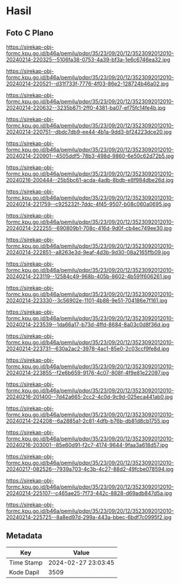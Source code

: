 # Hasil

## Foto C Plano

https://sirekap-obj-formc.kpu.go.id/b46a/pemilu/pdpr/35/23/09/20/12/3523092012010-20240214-220325--5106fa38-0753-4a39-bf3a-1e6c6746ea32.jpg

https://sirekap-obj-formc.kpu.go.id/b46a/pemilu/pdpr/35/23/09/20/12/3523092012010-20240214-220521--d31f733f-7776-4f03-86e2-128724b46a02.jpg

https://sirekap-obj-formc.kpu.go.id/b46a/pemilu/pdpr/35/23/09/20/12/3523092012010-20240214-220632--3235b871-2ff0-4381-ba07-ef75fc14fe4b.jpg

https://sirekap-obj-formc.kpu.go.id/b46a/pemilu/pdpr/35/23/09/20/12/3523092012010-20240214-220751--dbdc7db9-ee44-4b1a-9dd3-bf24223dce20.jpg

https://sirekap-obj-formc.kpu.go.id/b46a/pemilu/pdpr/35/23/09/20/12/3523092012010-20240214-220901--4505ddf5-78b3-498d-9860-6e50c62d72b5.jpg

https://sirekap-obj-formc.kpu.go.id/b46a/pemilu/pdpr/35/23/09/20/12/3523092012010-20240216-200444--25b5bc61-acda-4adb-8bdb-e8f984dbe26d.jpg

https://sirekap-obj-formc.kpu.go.id/b46a/pemilu/pdpr/35/23/09/20/12/3523092012010-20240214-221759--c925232f-7ddc-4f45-9507-b08c060a0695.jpg

https://sirekap-obj-formc.kpu.go.id/b46a/pemilu/pdpr/35/23/09/20/12/3523092012010-20240214-222255--690809b1-708c-416d-9d0f-cb4ec749ee30.jpg

https://sirekap-obj-formc.kpu.go.id/b46a/pemilu/pdpr/35/23/09/20/12/3523092012010-20240214-222851--a8263e3d-9eaf-4d3b-9d30-08a2165ffb09.jpg

https://sirekap-obj-formc.kpu.go.id/b46a/pemilu/pdpr/35/23/09/20/12/3523092012010-20240214-223119--12584c49-968b-405b-8602-4b591f606261.jpg

https://sirekap-obj-formc.kpu.go.id/b46a/pemilu/pdpr/35/23/09/20/12/3523092012010-20240214-223330--3c56902e-1101-4b88-9e51-704186e7f161.jpg

https://sirekap-obj-formc.kpu.go.id/b46a/pemilu/pdpr/35/23/09/20/12/3523092012010-20240214-223539--1da66a17-b73d-4ffd-8684-8a03c0d8f36d.jpg

https://sirekap-obj-formc.kpu.go.id/b46a/pemilu/pdpr/35/23/09/20/12/3523092012010-20240214-223731--630a2ac2-3978-4ac1-85e0-2c03ccf9fe8d.jpg

https://sirekap-obj-formc.kpu.go.id/b46a/pemilu/pdpr/35/23/09/20/12/3523092012010-20240214-223855--f2e6b659-9176-4c07-808f-4f9e81e22097.jpg

https://sirekap-obj-formc.kpu.go.id/b46a/pemilu/pdpr/35/23/09/20/12/3523092012010-20240216-201400--7d42a665-2cc2-4c0d-9c9d-025eca441ab0.jpg

https://sirekap-obj-formc.kpu.go.id/b46a/pemilu/pdpr/35/23/09/20/12/3523092012010-20240214-224208--6a2885a1-2c81-4dfb-b76b-db81d8cb1755.jpg

https://sirekap-obj-formc.kpu.go.id/b46a/pemilu/pdpr/35/23/09/20/12/3523092012010-20240216-203001--85e60d91-f2c7-4174-9644-9faa3a618d57.jpg

https://sirekap-obj-formc.kpu.go.id/b46a/pemilu/pdpr/35/23/09/20/12/3523092012010-20240217-082526--7939a703-4c3b-4c27-88d2-49fcbe078594.jpg

https://sirekap-obj-formc.kpu.go.id/b46a/pemilu/pdpr/35/23/09/20/12/3523092012010-20240214-225107--c465ae25-7f73-442c-8828-d69adb847d5a.jpg

https://sirekap-obj-formc.kpu.go.id/b46a/pemilu/pdpr/35/23/09/20/12/3523092012010-20240214-225725--8a8ed97d-299a-443a-bbec-6bdf7c0995f2.jpg


## Metadata

| Key        | Value               |
| ---------- | ------------------- |
| Time Stamp | 2024-02-27 23:03:45 |
| Kode Dapil | 3509                |



